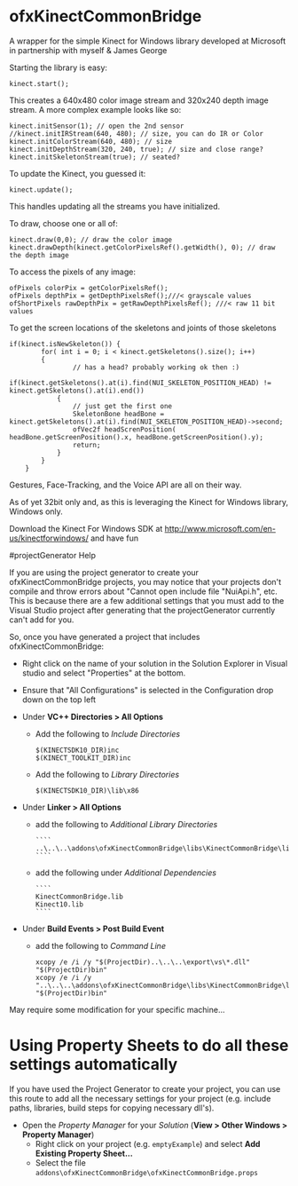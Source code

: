 ofxKinectCommonBridge
=================

A wrapper for the simple Kinect for Windows library developed at Microsoft in partnership with myself &amp; James George

Starting the library is easy:

````
kinect.start();
````

This creates a 640x480 color image stream and 320x240 depth image stream. A more complex example looks like so:

````
kinect.initSensor(1); // open the 2nd sensor
//kinect.initIRStream(640, 480); // size, you can do IR or Color
kinect.initColorStream(640, 480); // size
kinect.initDepthStream(320, 240, true); // size and close range?
kinect.initSkeletonStream(true); // seated?
````

To update the Kinect, you guessed it:

````
kinect.update();
````

This handles updating all the streams you have initialized.

To draw, choose one or all of:

````
kinect.draw(0,0); // draw the color image
kinect.drawDepth(kinect.getColorPixelsRef().getWidth(), 0); // draw the depth image
````

To access the pixels of any image:

````
ofPixels colorPix = getColorPixelsRef();
ofPixels depthPix = getDepthPixelsRef();///< grayscale values
ofShortPixels rawDepthPix = getRawDepthPixelsRef();	///< raw 11 bit values
````

To get the screen locations of the skeletons and joints of those skeletons

````
if(kinect.isNewSkeleton()) {
		for( int i = 0; i < kinect.getSkeletons().size(); i++) 
		{
      			// has a head? probably working ok then :)
			if(kinect.getSkeletons().at(i).find(NUI_SKELETON_POSITION_HEAD) != kinect.getSkeletons().at(i).end())
			{
				// just get the first one
				SkeletonBone headBone = kinect.getSkeletons().at(i).find(NUI_SKELETON_POSITION_HEAD)->second;
				ofVec2f headScrenPosition( headBone.getScreenPosition().x, headBone.getScreenPosition().y);
				return;
			}
		}
	}

````

Gestures, Face-Tracking, and the Voice API are all on their way.

As of yet 32bit only and, as this is leveraging the Kinect for Windows library, Windows only.

Download the Kinect For Windows SDK at http://www.microsoft.com/en-us/kinectforwindows/ and have fun



#projectGenerator Help

If you are using the project generator to create your ofxKinectCommonBridge projects, you may notice that your projects don't compile and throw errors about "Cannot open include file "NuiApi.h", etc. This is because there are a few additional settings that you must add to the Visual Studio project after generating that the projectGenerator currently can't add for you.

So, once you have generated a project that includes ofxKinectCommonBridge:

- Right click on the name of your solution in the Solution Explorer in Visual studio and select "Properties" at the bottom.
- Ensure that "All Configurations" is selected in the Configuration drop down on the top left

- Under **VC++ Directories > All Options**
  - Add the following to *Include Directories*
  
    ````
    $(KINECTSDK10_DIR)inc
    $(KINECT_TOOLKIT_DIR)inc
    ````
        
  - Add the following to *Library Directories*
  
    ````
    $(KINECTSDK10_DIR)\lib\x86
    ````
    
- Under **Linker > All Options**
  - add the following to *Additional Library Directories*
    
        ````
        ..\..\..\addons\ofxKinectCommonBridge\libs\KinectCommonBridge\lib\windows
        ````
    
  - add the following under *Additional Dependencies*
  
	    ````
        KinectCommonBridge.lib
        Kinect10.lib
	    ````

- Under **Build Events > Post Build Event**
  - add the following to *Command Line*

	````
    xcopy /e /i /y "$(ProjectDir)..\..\..\export\vs\*.dll" "$(ProjectDir)bin"
    xcopy /e /i /y "..\..\..\addons\ofxKinectCommonBridge\libs\KinectCommonBridge\lib\windows\*.dll" "$(ProjectDir)bin"
    ````
    
May require some modification for your specific machine...

# Using Property Sheets to do all these settings automatically

If you have used the Project Generator to create your project, you can use this route to add all the necessary settings for your project (e.g. include paths, libraries, build steps for copying necessary dll's).

- Open the *Property Manager* for your *Solution* (**View > Other Windows > Property Manager**)
  - Right click on your project (e.g. `emptyExample`) and select **Add Existing Property Sheet...**
  - Select the file `addons\ofxKinectCommonBridge\ofxKinectCommonBridge.props`